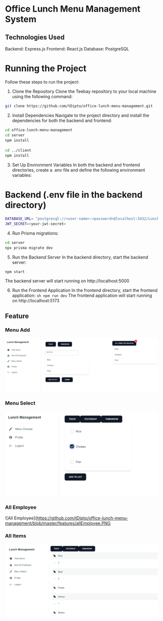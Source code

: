 # Office Lunch Menu Management System

## Technologies Used
Backend: Express.js
Frontend: React.js
Database: PostgreSQL

# Running the Project
Follow these steps to run the project:

1. Clone the Repository
Clone the Teebay repository to your local machine using the following command:

```sh
git clone https://github.com/tDipto/office-lunch-menu-management.git
```

2. Install Dependencies
Navigate to the project directory and install the dependencies for both the backend and frontend:

``` sh
cd office-lunch-menu-management
cd server
npm install

cd ../client
npm install
```

3. Set Up Environment Variables
In both the backend and frontend directories, create a .env file and define the following environment variables:

# Backend (.env file in the backend directory)
``` sh
DATABASE_URL= "postgresql://<user-name>:<password>@localhost:5432/Lunch-management?schema=public"
JWT_SECRET=<your-jwt-secret>
```

4. Run Prisma migrations:
``` sh
cd server
npx prisma migrate dev
```

5. Run the Backend Server
In the backend directory, start the backend server:

``` sh
npm start
```
The backend server will start running on http://localhost:5000

6. Run the Frontend Application
In the frontend directory, start the frontend application:
`` sh
npm run dev
``
The frontend application will start running on http://localhost:5173




## Feature

### Menu Add
![Menu Add](https://github.com/tDipto/office-lunch-menu-management/blob/master/features/menuAdd.PNG)


### Menu Select
![Menu Select](https://github.com/tDipto/office-lunch-menu-management/blob/master/features/menuSelect.PNG)

### All Employee
![All Employee](https://github.com/tDipto/office-lunch-menu-management/blob/master/features/allEmployee.PNG


### All Items
![All Items](https://github.com/tDipto/office-lunch-menu-management/blob/master/features/allItems.PNG)
